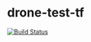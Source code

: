 # drone-test-tf

[![Build Status](https://drone.kevcoxe.dev/api/badges/kevcoxe/drone-test-tf/status.svg)](https://drone.kevcoxe.dev/kevcoxe/drone-test-tf)